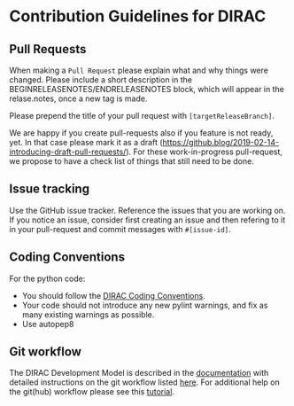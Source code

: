 # Contribution Guidelines for DIRAC

## Pull Requests

When making a `Pull Request` please explain what and why things were
changed. Please include a short description in the
BEGINRELEASENOTES/ENDRELEASENOTES block, which will appear in the
relase.notes, once a new tag is made.

Please prepend the title of your pull request with `[targetReleaseBranch]`.

We are happy if you create pull-requests also if you feature is not ready, yet.
In that case please mark it as a draft (https://github.blog/2019-02-14-introducing-draft-pull-requests/).
For these work-in-progress pull-request, we propose to have a check list of things that still need to be done.

## Issue tracking

Use the GitHub issue tracker. Reference the issues that you are working on.
If you notice an issue, consider first creating an issue and then refering to it
in your pull-request and commit messages with `#[issue-id]`.

## Coding Conventions

For the python code:

- You should follow the [DIRAC Coding Conventions](https://dirac.readthedocs.io/en/latest/DeveloperGuide/CodingConvention/index.html).
- Your code should not introduce any new pylint warnings, and fix as many existing warnings as possible.
- Use autopep8

## Git workflow

The DIRAC Development Model is described in the [documentation](https://dirac.readthedocs.io/en/latest/DeveloperGuide/DevelopmentModel/index.html) with detailed instructions on the git workflow listed [here](https://dirac.readthedocs.io/en/latest/DeveloperGuide/DevelopmentModel/ContributingCode/index.html). For additional help on the git(hub) workflow please see this [tutorial](https://github.com/andresailer/tutorial#working-updating-pushing).

